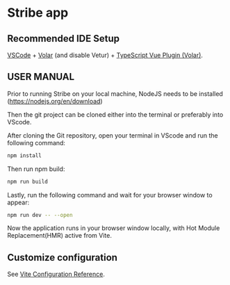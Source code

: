 # Stribe app



## Recommended IDE Setup

[VSCode](https://code.visualstudio.com/) + [Volar](https://marketplace.visualstudio.com/items?itemName=Vue.volar) (and disable Vetur) + [TypeScript Vue Plugin (Volar)](https://marketplace.visualstudio.com/items?itemName=Vue.vscode-typescript-vue-plugin).


## USER MANUAL 

Prior to running Stribe on your local machine, NodeJS needs to be installed (https://nodejs.org/en/download)

Then the git project can be cloned either into the terminal or preferably into VScode.

After cloning the Git repository, open your terminal in VScode and run the following command:

```sh
npm install
```

Then run npm build:

```sh
npm run build
```

Lastly, run the following command and wait for your browser window to appear:

```sh
npm run dev -- --open
```

Now the application runs in your browser window locally, with Hot Module Replacement(HMR) active from Vite.


## Customize configuration

See [Vite Configuration Reference](https://vitejs.dev/config/).
